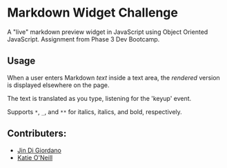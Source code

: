 # Markdown Widget Challenge

A "live" markdown preview widget in JavaScript using Object Oriented JavaScript. 
Assignment from Phase 3 Dev Bootcamp.

## Usage
When a user enters Markdown *text* inside a text area, the _rendered_ version
is displayed elsewhere on the page.

The text is translated as you type, listening for the 'keyup' event.

Supports `*`, `_`, and `**` for italics, italics,
and bold, respectively.

## Contributers:
* [Jin Di Giordano](http://www.github.com/jindigiordano)
* [Katie O'Neill](http://www.github.com/katieboundary)
